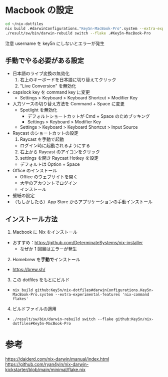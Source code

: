 # Macbook の設定

```sh
cd ~/nix-dotfiles
nix build .#darwinConfigurations."Key5n-MacBook-Pro".system --extra-experimental-features 'nix-command flakes'
./result/sw/bin/darwin-rebuild switch --flake .#Key5n-MacBook-Pro
```

注意
username を key5n にしないとエラーが発生

## 手動でやる必要がある設定

- 日本語のライブ変換の無効化
  1. 右上のキーボードを日本語に切り替えてクリック
  2. "Live Conversion" を無効化
- capslock key を command key に変更
  - Settings > Keyboard > Keyboard Shortcut > Modifier Key
- 入力ソースの切り替え方法を Command + Space に変更
  - Spotlight を無効化
    - デフォルトショートカットが Cmd + Space のためブッキング
    - Settings > Keyboard > Modifier Key
  - Settings > Keyboard > Keyboard Shortcut > Input Source
- Raycast のショートカットの設定
  1. Raycast を手動で起動
    - ログイン時に起動されるようにする
  2. 右上から Raycast のアイコンをクリック
  3. settings を開き Raycast Hotkey を設定
    - デフォルトは Option + Space
- Office のインストール
  - Office のウェブサイトを開く
  - 大学のアカウントでログイン
  - インストール
- 壁紙の設定
- （もしかしたら）App Store からアプリケーションの手動インストール

## インストール方法

1. Macbook に Nix をインストール
  - おすすめ：https://github.com/DeterminateSystems/nix-installer
    - なぜか 1 回目はエラーが発生
2. Homebrew を**手動で**インストール
  - https://brew.sh/
3. この dotfiles をもとにビルド
  - `nix build github:Key5n/nix-dotfiles#darwinConfigurations.Key5n-MacBook-Pro.system --extra-experimental-features 'nix-command flakes'`
4. ビルドファイルの適用
  - `./result/sw/bin/darwin-rebuild switch --flake github:Key5n/nix-dotfiles#Key5n-MacBook-Pro`

# 参考
https://daiderd.com/nix-darwin/manual/index.html
https://github.com/ryan4yin/nix-darwin-kickstarter/blob/main/minimal/flake.nix